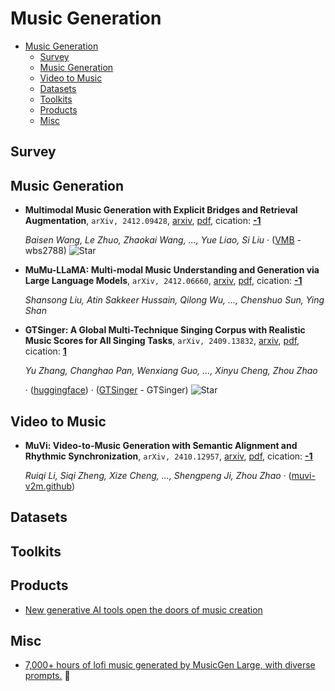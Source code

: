 # Music Generation

- [Music Generation](#music-generation) 
  - [Survey](#survey)
  - [Music Generation](#music-generation-1)
  - [Video to Music](#video-to-music)
  - [Datasets](#datasets)
  - [Toolkits](#toolkits)
  - [Products](#products)
  - [Misc](#misc)


## Survey


## Music Generation

- **Multimodal Music Generation with Explicit Bridges and Retrieval
  Augmentation**, `arXiv, 2412.09428`, [arxiv](http://arxiv.org/abs/2412.09428v1), [pdf](http://arxiv.org/pdf/2412.09428v1.pdf), cication: [**-1**](None) 

	 *Baisen Wang, Le Zhuo, Zhaokai Wang, ..., Yue Liao, Si Liu* · ([VMB](https://github.com/wbs2788/VMB) - wbs2788) ![Star](https://img.shields.io/github/stars/wbs2788/VMB.svg?style=social&label=Star)
- **MuMu-LLaMA: Multi-modal Music Understanding and Generation via Large 
  Language Models**, `arXiv, 2412.06660`, [arxiv](http://arxiv.org/abs/2412.06660v1), [pdf](http://arxiv.org/pdf/2412.06660v1.pdf), cication: [**-1**](None) 

	 *Shansong Liu, Atin Sakkeer Hussain, Qilong Wu, ..., Chenshuo Sun, Ying Shan*
- **GTSinger: A Global Multi-Technique Singing Corpus with Realistic Music 
  Scores for All Singing Tasks**, `arXiv, 2409.13832`, [arxiv](http://arxiv.org/abs/2409.13832v4), [pdf](http://arxiv.org/pdf/2409.13832v4.pdf), cication: [**1**](https://scholar.google.com/scholar?cites=4877574257490327541&as_sdt=2005&sciodt=0,5&hl=en&oe=ASCII)

	 *Yu Zhang, Changhao Pan, Wenxiang Guo, ..., Xinyu Cheng, Zhou Zhao*

	 · ([huggingface](https://huggingface.co/datasets/GTSinger/GTSinger)) · ([GTSinger](https://github.com/GTSinger/GTSinger) - GTSinger) ![Star](https://img.shields.io/github/stars/GTSinger/GTSinger.svg?style=social&label=Star)

## Video to Music

- **MuVi: Video-to-Music Generation with Semantic Alignment and Rhythmic 
  Synchronization**, `arXiv, 2410.12957`, [arxiv](http://arxiv.org/abs/2410.12957v1), [pdf](http://arxiv.org/pdf/2410.12957v1.pdf), cication: [**-1**](None)

	 *Ruiqi Li, Siqi Zheng, Xize Cheng, ..., Shengpeng Ji, Zhou Zhao* · ([muvi-v2m.github](https://muvi-v2m.github.io/))

## Datasets


## Toolkits


## Products

- [New generative AI tools open the doors of music creation](https://deepmind.google/discover/blog/new-generative-ai-tools-open-the-doors-of-music-creation/) 

## Misc

- [7,000+ hours of lofi music generated by MusicGen Large, with diverse prompts.](https://huggingface.co/datasets/vikhyatk/lofi)  🤗 